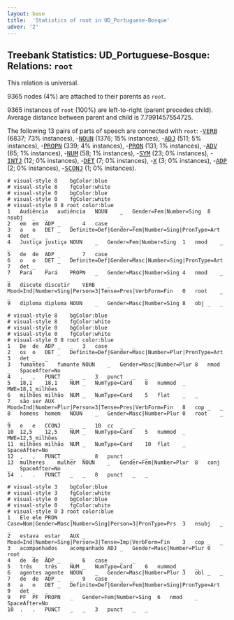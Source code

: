```yaml
---
layout: base
title:  'Statistics of root in UD_Portuguese-Bosque'
udver: '2'
---
```


## Treebank Statistics: UD_Portuguese-Bosque: Relations: `root`

This relation is universal.

9365 nodes (4%) are attached to their parents as `root`.

9365 instances of `root` (100%) are left-to-right (parent precedes child).
Average distance between parent and child is 7.7991457554725.

The following 13 pairs of parts of speech are connected with `root`: -<tt><a href="pt_bosque-pos-VERB.html">VERB</a></tt> (6837; 73% instances), -<tt><a href="pt_bosque-pos-NOUN.html">NOUN</a></tt> (1376; 15% instances), -<tt><a href="pt_bosque-pos-ADJ.html">ADJ</a></tt> (511; 5% instances), -<tt><a href="pt_bosque-pos-PROPN.html">PROPN</a></tt> (339; 4% instances), -<tt><a href="pt_bosque-pos-PRON.html">PRON</a></tt> (131; 1% instances), -<tt><a href="pt_bosque-pos-ADV.html">ADV</a></tt> (65; 1% instances), -<tt><a href="pt_bosque-pos-NUM.html">NUM</a></tt> (58; 1% instances), -<tt><a href="pt_bosque-pos-SYM.html">SYM</a></tt> (23; 0% instances), -<tt><a href="pt_bosque-pos-INTJ.html">INTJ</a></tt> (12; 0% instances), -<tt><a href="pt_bosque-pos-DET.html">DET</a></tt> (7; 0% instances), -<tt><a href="pt_bosque-pos-X.html">X</a></tt> (3; 0% instances), -<tt><a href="pt_bosque-pos-ADP.html">ADP</a></tt> (2; 0% instances), -<tt><a href="pt_bosque-pos-SCONJ.html">SCONJ</a></tt> (1; 0% instances).


~~~ conllu
# visual-style 8	bgColor:blue
# visual-style 8	fgColor:white
# visual-style 0	bgColor:blue
# visual-style 0	fgColor:white
# visual-style 0 8 root	color:blue
1	Audiência	audiência	NOUN	_	Gender=Fem|Number=Sing	8	nsubj	_	_
2	em	em	ADP	_	_	4	case	_	_
3	a	o	DET	_	Definite=Def|Gender=Fem|Number=Sing|PronType=Art	4	det	_	_
4	Justiça	justiça	NOUN	_	Gender=Fem|Number=Sing	1	nmod	_	_
5	de	de	ADP	_	_	7	case	_	_
6	o	o	DET	_	Definite=Def|Gender=Masc|Number=Sing|PronType=Art	7	det	_	_
7	Pará	Pará	PROPN	_	Gender=Masc|Number=Sing	4	nmod	_	_
8	discute	discutir	VERB	_	Mood=Ind|Number=Sing|Person=3|Tense=Pres|VerbForm=Fin	0	root	_	_
9	diploma	diploma	NOUN	_	Gender=Masc|Number=Sing	8	obj	_	_

~~~


~~~ conllu
# visual-style 8	bgColor:blue
# visual-style 8	fgColor:white
# visual-style 0	bgColor:blue
# visual-style 0	fgColor:white
# visual-style 0 8 root	color:blue
1	De	de	ADP	_	_	3	case	_	_
2	os	o	DET	_	Definite=Def|Gender=Masc|Number=Plur|PronType=Art	3	det	_	_
3	fumantes	fumante	NOUN	_	Gender=Masc|Number=Plur	8	nmod	_	SpaceAfter=No
4	,	,	PUNCT	_	_	3	punct	_	_
5	18,1	18,1	NUM	_	NumType=Card	8	nummod	_	MWE=18,1_milhões
6	milhões	milhão	NUM	_	NumType=Card	5	flat	_	_
7	são	ser	AUX	_	Mood=Ind|Number=Plur|Person=3|Tense=Pres|VerbForm=Fin	8	cop	_	_
8	homens	homem	NOUN	_	Gender=Masc|Number=Plur	0	root	_	_
9	e	e	CCONJ	_	_	10	cc	_	_
10	12,5	12,5	NUM	_	NumType=Card	5	nummod	_	MWE=12,5_milhões
11	milhões	milhão	NUM	_	NumType=Card	10	flat	_	SpaceAfter=No
12	,	,	PUNCT	_	_	8	punct	_	_
13	mulheres	mulher	NOUN	_	Gender=Fem|Number=Plur	8	conj	_	SpaceAfter=No
14	.	.	PUNCT	_	_	8	punct	_	_

~~~


~~~ conllu
# visual-style 3	bgColor:blue
# visual-style 3	fgColor:white
# visual-style 0	bgColor:blue
# visual-style 0	fgColor:white
# visual-style 0 3 root	color:blue
1	Ele	ele	PRON	_	Case=Nom|Gender=Masc|Number=Sing|Person=3|PronType=Prs	3	nsubj	_	_
2	estava	estar	AUX	_	Mood=Ind|Number=Sing|Person=3|Tense=Imp|VerbForm=Fin	3	cop	_	_
3	acompanhados	acompanhado	ADJ	_	Gender=Masc|Number=Plur	0	root	_	_
4	de	de	ADP	_	_	6	case	_	_
5	três	três	NUM	_	NumType=Card	6	nummod	_	_
6	agentes	agente	NOUN	_	Gender=Masc|Number=Plur	3	obl	_	_
7	de	de	ADP	_	_	9	case	_	_
8	a	o	DET	_	Definite=Def|Gender=Fem|Number=Sing|PronType=Art	9	det	_	_
9	PF	PF	PROPN	_	Gender=Fem|Number=Sing	6	nmod	_	SpaceAfter=No
10	.	.	PUNCT	_	_	3	punct	_	_

~~~


